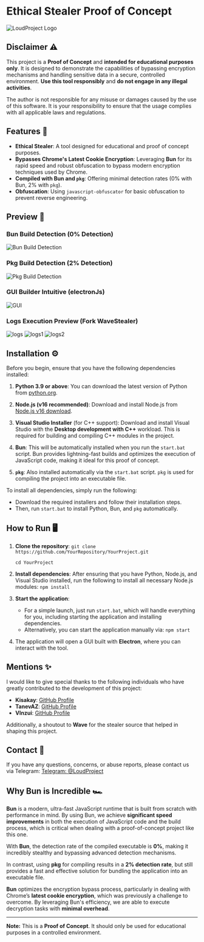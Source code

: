 # Ethical Stealer Proof of Concept

![LoudProject Logo](https://raw.githubusercontent.com/wompless/tarantula-operator/refs/heads/main/LoudProject.png)

## Disclaimer ⚠️

This project is a **Proof of Concept** and **intended for educational purposes only**. It is designed to demonstrate the capabilities of bypassing encryption mechanisms and handling sensitive data in a secure, controlled environment. **Use this tool responsibly** and **do not engage in any illegal activities**.

The author is not responsible for any misuse or damages caused by the use of this software. It is your responsibility to ensure that the usage complies with all applicable laws and regulations.

## Features 🚀

- **Ethical Stealer**: A tool designed for educational and proof of concept purposes.
- **Bypasses Chrome's Latest Cookie Encryption**: Leveraging **Bun** for its rapid speed and robust obfuscation to bypass modern encryption techniques used by Chrome.
- **Compiled with Bun and `pkg`**: Offering minimal detection rates (0% with Bun, 2% with `pkg`).
- **Obfuscation**: Using `javascript-obfuscator` for basic obfuscation to prevent reverse engineering.

## Preview 👀

### Bun Build Detection (0% Detection)

![Bun Build Detection](https://raw.githubusercontent.com/wompless/tarantula-operator/refs/heads/main/BunBuildDetection%20.png)

### Pkg Build Detection (2% Detection)

![Pkg Build Detection](https://raw.githubusercontent.com/wompless/tarantula-operator/refs/heads/main/PkgBuildDetection.png)

### GUI Builder Intuitive (electronJs)

![GUI](https://raw.githubusercontent.com/wompless/tarantula-operator/refs/heads/main/electronGui.png)

### Logs Execution Preview (Fork WaveStealer)

![logs](https://raw.githubusercontent.com/wompless/tarantula-operator/refs/heads/main/logs-revie%20(1).png)
![logs1](https://raw.githubusercontent.com/wompless/tarantula-operator/refs/heads/main/logs-revie%20(3).png)
![logs2](https://raw.githubusercontent.com/wompless/tarantula-operator/refs/heads/main/logs-revie%20(2).png)


## Installation ⚙️

Before you begin, ensure that you have the following dependencies installed:

1. **Python 3.9 or above**: You can download the latest version of Python from [python.org](https://www.python.org/downloads/).

2. **Node.js (v16 recommended)**: Download and install Node.js from [Node.js v16 download](https://nodejs.org/dist/v16.20.2/node-v16.20.2-x64.msi).

3. **Visual Studio Installer** (for C++ support): Download and install Visual Studio with the **Desktop development with C++** workload. This is required for building and compiling C++ modules in the project.

4. **Bun**: This will be automatically installed when you run the `start.bat` script. Bun provides lightning-fast builds and optimizes the execution of JavaScript code, making it ideal for this proof of concept.

5. **`pkg`**: Also installed automatically via the `start.bat` script. `pkg` is used for compiling the project into an executable file.

To install all dependencies, simply run the following:

- Download the required installers and follow their installation steps.
- Then, run `start.bat` to install Python, Bun, and `pkg` automatically.

## How to Run 🖥️

1. **Clone the repository**:
   `git clone https://github.com/YourRepository/YourProject.git`

   `cd YourProject`

2. **Install dependencies**:
   After ensuring that you have Python, Node.js, and Visual Studio installed, run the following to install all necessary Node.js modules:
   `npm install`

3. **Start the application**:
   - For a simple launch, just run `start.bat`, which will handle everything for you, including starting the application and installing dependencies.
   - Alternatively, you can start the application manually via:
     `npm start`

4. The application will open a GUI built with **Electron**, where you can interact with the tool.
   

## Mentions ✨

I would like to give special thanks to the following individuals who have greatly contributed to the development of this project:

- **Kisakay**: [GitHub Profile](https://github.com/Kisakay)
- **TanevAZ**: [GitHub Profile](https://github.com/TanevAZ)
- **VInzui**: [GitHub Profile](https://github.com/Vinzui)

Additionally, a shoutout to **Wave** for the stealer source that helped in shaping this project.

## Contact 📱

If you have any questions, concerns, or abuse reports, please contact us via Telegram:
[Telegram: @LoudProject](https://t.me/LoudProject)


## Why Bun is Incredible 🏎️

**Bun** is a modern, ultra-fast JavaScript runtime that is built from scratch with performance in mind. By using Bun, we achieve **significant speed improvements** in both the execution of JavaScript code and the build process, which is critical when dealing with a proof-of-concept project like this one.

With **Bun**, the detection rate of the compiled executable is **0%**, making it incredibly stealthy and bypassing advanced detection mechanisms. 

In contrast, using **pkg** for compiling results in a **2% detection rate**, but still provides a fast and effective solution for bundling the application into an executable file.

**Bun** optimizes the encryption bypass process, particularly in dealing with Chrome’s **latest cookie encryption**, which was previously a challenge to overcome. By leveraging Bun's efficiency, we are able to execute decryption tasks with **minimal overhead**.

---

**Note:** This is a **Proof of Concept**. It should only be used for educational purposes in a controlled environment.
